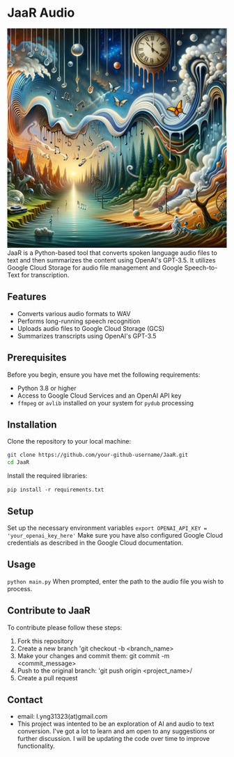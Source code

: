 # JaaR Audio 
![Alt text](https://github.com/yunguid/JaaR-Audio/blob/main/JaaR.png?raw=true)
JaaR is a Python-based tool that converts spoken language audio files to text and then summarizes the content using OpenAI's GPT-3.5. It utilizes Google Cloud Storage for audio file management and Google Speech-to-Text for transcription.


## Features

- Converts various audio formats to WAV
- Performs long-running speech recognition
- Uploads audio files to Google Cloud Storage (GCS)
- Summarizes transcripts using OpenAI's GPT-3.5

## Prerequisites

Before you begin, ensure you have met the following requirements:

- Python 3.8 or higher
- Access to Google Cloud Services and an OpenAI API key
- `ffmpeg` or `avlib` installed on your system for `pydub` processing

## Installation

Clone the repository to your local machine:

```sh
git clone https://github.com/your-github-username/JaaR.git
cd JaaR
```
Install the required libraries: 

```pip install -r requirements.txt```

## Setup 
Set up the necessary environment variables 
```export OPENAI_API_KEY = 'your_openai_key_here'```
Make sure you have also configured Google Cloud credentials as described in the Google Cloud documentation. 

## Usage 
```python main.py```
When prompted, enter the path to the audio file you wish to process.

## Contribute to JaaR
To contribute please follow these steps: 
1. Fork this repository 
2. Create a new branch 'git checkout -b <branch_name>
3. Make your changes and commit them: git commit -m <commit_message>
4. Push to the original branch: 'git push origin <project_name>/<location>
5. Create a pull request 

## Contact 
- email: l.yng31323(at)gmail.com
- This project was intented to be an exploration of AI and audio to text conversion. I've got a lot to learn and am open to any suggestions or further discussion. I will be updating the code over time to improve functionality. 






